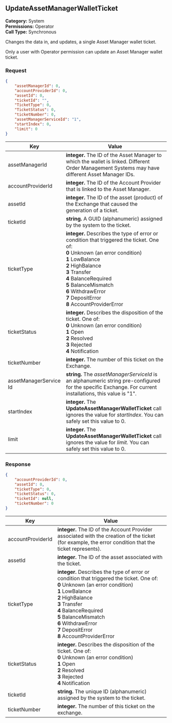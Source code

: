 ## UpdateAssetManagerWalletTicket

**Category:** System<br />**Permissions:** Operator<br />**Call Type:** Synchronous

Changes the data in, and updates, a single Asset Manager wallet ticket.

Only a user with Operator permission can update an Asset Manager wallet ticket.

### Request

```json
{
    "assetManagerId": 0,
    "accountProviderId": 0,
    "assetId": 0,
    "ticketId": "",
    "TicketType": 0,
    "TicketStatus": 0,
    "ticketNumber": 0,
    "assetManagerServiceId": "1",
    "startIndex": 0,
    "limit": 0
}
```

| Key                    | Value                                                        |
| ---------------------- | ------------------------------------------------------------ |
| assetManagerId         | **integer.** The ID of the Asset Manager to which the wallet is linked. Different Order Management Systems may have different Asset Manager IDs. |
| accountProviderId      | **integer.** The ID of the Account Provider that is linked to the Asset Manager. |
| assetId                | **integer.** The ID of the asset (product) of the Exchange that caused the generation of a ticket. |
| ticketId               | **string.** A GUID (alphanumeric) assigned by the system to the ticket. |
| ticketType        | **integer.** Describes the type of error or condition that triggered the ticket. One of:<br />**0** Unknown (an error condition)<br />**1** LowBalance<br />**2** HighBalance<br />**3** Transfer<br />**4** BalanceRequired<br />**5** BalanceMismatch<br />**6** WithdrawError<br />**7** DepositError<br />**8** AccountProviderError |
| ticketStatus      | **integer.** Describes the disposition of the ticket. One of:<br />**0** Unknown (an error condition)<br />**1** Open<br />**2** Resolved<br />**3** Rejected<br />**4** Notification |
| ticketNumber           | **integer.** The number of this ticket on the Exchange.      |
| assetManagerService Id | **string.** The *assetManagerServiceId* is an alphanumeric string pre-configured for the specific Exchange. For current installations, this value is "1". |
| startIndex             | **integer.** The **UpdateAssetManagerWalletTicket** call ignores the value for *startIndex*. You can safely set this value to 0. |
| limit                  | **integer.** The **UpdateAssetManagerWalletTicket** call ignores the value for *limit.* You can safely set this value to 0. |

### Response


```json
{
    "accountProviderId": 0,
    "assetId": 0,
    "ticketType": 0,
    "ticketStatus": 0,
    "ticketId": null,
    "ticketNumber": 0
}
```

| Key               | Value                                                        |
| ----------------- | ------------------------------------------------------------ |
| accountProviderId | **integer.** The ID of the Account Provider associated with the creation of the ticket (for example, the error condition that the ticket represents). |
| assetId           | **integer.** The ID of the asset associated with the ticket. |
| ticketType        | **integer.** Describes the type of error or condition that triggered the ticket. One of:<br />**0** Unknown (an error condition)<br />**1** LowBalance<br />**2** HighBalance<br />**3** Transfer<br />**4** BalanceRequired<br />**5** BalanceMismatch<br />**6** WithdrawError<br />**7** DepositError<br />**8** AccountProviderError |
| ticketStatus      | **integer.** Describes the disposition of the ticket. One of:<br />**0** Unknown (an error condition)<br />**1** Open<br />**2** Resolved<br />**3** Rejected<br />**4** Notification |
| ticketId          | **string.** The unique ID (alphanumeric) assigned by the system to the ticket. |
| ticketNumber      | **integer.** The number of this ticket on the exchange.      |


